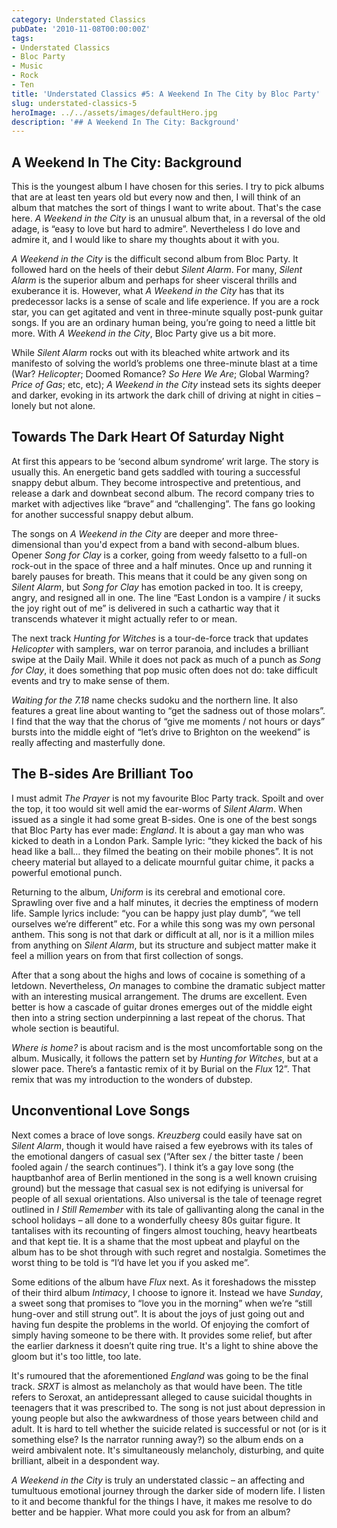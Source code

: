 ```yaml
---
category: Understated Classics
pubDate: '2010-11-08T00:00:00Z'
tags:
- Understated Classics
- Bloc Party
- Music
- Rock
- Ten
title: 'Understated Classics #5: A Weekend In The City by Bloc Party'
slug: understated-classics-5
heroImage: ../../assets/images/defaultHero.jpg
description: '## A Weekend In The City: Background'
---
```

## A Weekend In The City: Background

This is the youngest album I have chosen for this series. I try to pick albums that are at least ten years old but every now and then, I will think of an album that matches the sort of things I want to write about. That's the case here. _A Weekend in the City_ is an unusual album that, in a reversal of the old adage, is “easy to love but hard to admire”. Nevertheless I do love and admire it, and I would like to share my thoughts about it with you.

_A Weekend in the City_ is the difficult second album from Bloc Party. It followed hard on the heels of their debut _Silent Alarm_. For many, _Silent Alarm_ is the superior album and perhaps for sheer visceral thrills and exuberance it is. However, what _A Weekend in the City_ has that its predecessor lacks is a sense of scale and life experience. If you are a rock star, you can get agitated and vent in three-minute squally post-punk guitar songs. If you are an ordinary human being, you’re going to need a little bit more. With _A Weekend in the City_, Bloc Party give us a bit more.

While _Silent Alarm_ rocks out with its bleached white artwork and its manifesto of solving the world’s problems one three-minute blast at a time (War? _Helicopter_; Doomed Romance? _So Here We Are_; Global Warming? _Price of Gas_; etc, etc); _A Weekend in the City_ instead sets its sights deeper and darker, evoking in its artwork the dark chill of driving at night in cities – lonely but not alone.

## Towards The Dark Heart Of Saturday Night

At first this appears to be ‘second album syndrome’ writ large. The story is usually this. An energetic band gets saddled with touring a successful snappy debut album. They become introspective and pretentious, and release a dark and downbeat second album. The record company tries to market with adjectives like “brave” and “challenging”. The fans go looking for another successful snappy debut album.

The songs on _A Weekend in the City_ are deeper and more three-dimensional than you'd expect from a band with second-album blues. Opener _Song for Clay_ is a corker, going from weedy falsetto to a full-on rock-out in the space of three and a half minutes. Once up and running it barely pauses for breath. This means that it could be any given song on _Silent Alarm_, but _Song for Clay_ has emotion packed in too. It is creepy, angry, and resigned all in one. The line “East London is a vampire / it sucks the joy right out of me” is delivered in such a cathartic way that it transcends whatever it might actually refer to or mean.

The next track _Hunting for Witches_ is a tour-de-force track that updates _Helicopter_ with samplers, war on terror paranoia, and includes a brilliant swipe at the Daily Mail. While it does not pack as much of a punch as _Song for Clay_, it does something that pop music often does not do: take difficult events and try to make sense of them.

_Waiting for the 7.18_ name checks sudoku and the northern line. It also features a great line about wanting to “get the sadness out of those molars”. I find that the way that the chorus of “give me moments / not hours or days” bursts into the middle eight of “let’s drive to Brighton on the weekend” is really affecting and masterfully done.

## The B-sides Are Brilliant Too

I must admit _The Prayer_ is not my favourite Bloc Party track. Spoilt and over the top, it too would sit well amid the ear-worms of _Silent Alarm_. When issued as a single it had some great B-sides. One is one of the best songs that Bloc Party has ever made: _England_. It is about a gay man who was kicked to death in a London Park. Sample lyric: “they kicked the back of his head like a ball… they filmed the beating on their mobile phones”. It is not cheery material but allayed to a delicate mournful guitar chime, it packs a powerful emotional punch.

Returning to the album, _Uniform_ is its cerebral and emotional core. Sprawling over five and a half minutes, it decries the emptiness of modern life. Sample lyrics include: “you can be happy just play dumb”, “we tell ourselves we’re different” etc. For a while this song was my own personal anthem. This song is not that dark or difficult at all, nor is it a million miles from anything on _Silent Alarm_, but its structure and subject matter make it feel a million years on from that first collection of songs.

After that a song about the highs and lows of cocaine is something of a letdown. Nevertheless, _On_ manages to combine the dramatic subject matter with an interesting musical arrangement. The drums are excellent. Even better is how a cascade of guitar drones emerges out of the middle eight then into a string section underpinning a last repeat of the chorus. That whole section is beautiful.

_Where is home?_ is about racism and is the most uncomfortable song on the album. Musically, it follows the pattern set by _Hunting for Witches_, but at a slower pace. There’s a fantastic remix of it by Burial on the _Flux_ 12”. That remix that was my introduction to the wonders of dubstep.

## Unconventional Love Songs

Next comes a brace of love songs. _Kreuzberg_ could easily have sat on _Silent Alarm_, though it would have raised a few eyebrows with its tales of the emotional dangers of casual sex (“After sex / the bitter taste / been fooled again / the search continues”). I think it’s a gay love song (the hauptbanhof area of Berlin mentioned in the song is a well known cruising ground) but the message that casual sex is not edifying is universal for people of all sexual orientations. Also universal is the tale of teenage regret outlined in _I Still Remember_ with its tale of gallivanting along the canal in the school holidays – all done to a wonderfully cheesy 80s guitar figure. It tantalises with its recounting of fingers almost touching, heavy heartbeats and that kept tie. It is a shame that the most upbeat and playful on the album has to be shot through with such regret and nostalgia. Sometimes the worst thing to be told is “I’d have let you if you asked me”.

Some editions of the album have _Flux_ next. As it foreshadows the misstep of their third album _Intimacy_, I choose to ignore it. Instead we have _Sunday_, a sweet song that promises to “love you in the morning” when we’re “still hung-over and still strung out”. It is about the joys of just going out and having fun despite the problems in the world. Of enjoying the comfort of simply having someone to be there with. It provides some relief, but after the earlier darkness it doesn’t quite ring true. It's a light to shine above the gloom but it's too little, too late.

It's rumoured that the aforementioned _England_ was going to be the final track. _SRXT_ is almost as melancholy as that would have been. The title refers to Seroxat, an antidepressant alleged to cause suicidal thoughts in teenagers that it was prescribed to. The song is not just about depression in young people but also the awkwardness of those years between child and adult. It is hard to tell whether the suicide related is successful or not (or is it something else? Is the narrator running away?) so the album ends on a weird ambivalent note. It's simultaneously melancholy, disturbing, and quite brilliant, albeit in a despondent way.

_A Weekend in the City_ is truly an understated classic – an affecting and tumultuous emotional journey through the darker side of modern life. I listen to it and become thankful for the things I have, it makes me resolve to do better and be happier. What more could you ask for from an album?